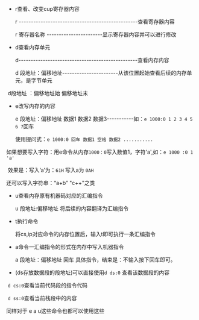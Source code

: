 - r查看、改变cup寄存器内容

  r -------------------------------------------------查看寄存器内容

  r 寄存器名称              -----------------------显示寄存器内容并可以进行修改

- d查看内存单元

  d-------------------------------------------------查看内存内容

  d 段地址：偏移地址-----------------------从该位置起始查看后续的内存单元，是字节单元

​	   d段地址 ：偏移地址始 偏移地址末

- e改写内存的内容

  e 段地址：偏移地址 数据1 数据2 数据3-----------如：`e 1000:0 1 2 3 4 5 6 7`回车

  使用提问式：`e 1000:0 回车 数据1 空格 数据2 ...........`       

 如果想要写入字符：用e命令从内存`1000：0`写入数值1，字符'a',如：`e 1000 :0 1 'a'`

​        效果是：写入‘a’为：`61H` 写入a为 `0AH`

还可以写入字符串：“a+b” "c++"之类

- u查看内存原有机器码对应的汇编指令

  u 段地址:偏移地址 将后续的内容翻译为汇编指令

- t执行命令

  将cs,ip对应命令的内存位置后，输入t即可执行一条汇编指令

- a命令一汇编指令的形式在内存中写入机器指令

  a 段地址：偏移地址 回车 具体指令，结束是：不输入按下回车即可。



-  (ds存放数据段的段地址)可以直接使用`d ds:0` 查看该数据段的内容

  ​         `d cs:0`查看当前代码段的指令代码

  ​		`d ss:0`查看当前栈段中的内容

  同样对于 e a u这些命令也都可以使用这些